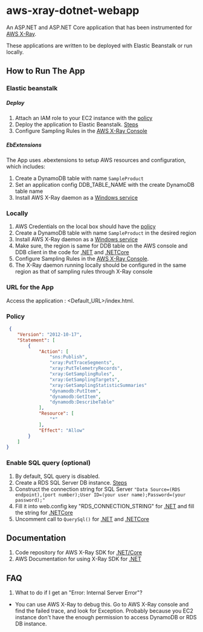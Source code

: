 # aws-xray-dotnet-webapp
An ASP.NET and ASP.NET Core application that has been instrumented for [AWS X-Ray](https://aws.amazon.com/xray/).

These applications are written to be deployed with Elastic Beanstalk or run locally.

## How to Run The App

### Elastic beanstalk

##### *Deploy*

1. Attach an IAM role to your EC2 instance with the [policy](https://github.com/aws-samples/aws-xray-dotnet-webapp/blob/master/README.md#policy)
2. Deploy the application to Elastic Beanstalk. [Steps](http://docs.aws.amazon.com/elasticbeanstalk/latest/dg/create_deploy_NET.quickstart.html#aws-elastic-beanstalk-tutorial-step-2-publish-application)
3. Configure Sampling Rules in the [AWS X-Ray Console](https://docs.aws.amazon.com/xray/latest/devguide/xray-console-sampling.html) 

##### *EbExtensions*

The App uses .ebextensions to setup AWS resources and configuration, which includes:

1. Create a DynamoDB table with name `SampleProduct`
2. Set an application config DDB_TABLE_NAME with the create DynamoDB table name
3. Install AWS X-Ray daemon as a [Windows service](https://docs.aws.amazon.com/xray/latest/devguide/xray-daemon-local.html)

### Locally

1. AWS Credentials on the local box should have the [policy](https://github.com/aws-samples/aws-xray-dotnet-webapp/blob/master/README.md#policy)
2. Create a DynamoDB table with name `SampleProduct` in the desired region
3. Install AWS X-Ray daemon as a [Windows service](https://docs.aws.amazon.com/xray/latest/devguide/xray-daemon-local.html)
4. Make sure, the region is same for DDB table on the AWS console and DDB client in the code for [.NET](https://github.com/aws-samples/aws-xray-dotnet-webapp/blob/master/DotNET/src/Controllers/ProductsController.cs#L21) and [.NETCore](https://github.com/aws-samples/aws-xray-dotnet-webapp/blob/master/DotNETCore/Controllers/ProductsController.cs#L27) 
5. Configure Sampling Rules in the [AWS X-Ray Console](https://docs.aws.amazon.com/xray/latest/devguide/xray-console-sampling.html).
6. The X-Ray daemon running locally should be configured in the same region as that of sampling rules through X-Ray console

### URL for the App

Access the application : <Default_URL>/index.html.

### Policy

```json
 {
    "Version": "2012-10-17",
    "Statement": [
        {
            "Action": [
                "sns:Publish",
                "xray:PutTraceSegments",
                "xray:PutTelemetryRecords",
                "xray:GetSamplingRules",
                "xray:GetSamplingTargets",
                "xray:GetSamplingStatisticSummaries"
                "dynamodb:PutItem",
                "dynamodb:GetItem",
                "dynamodb:DescribeTable"
            ],
            "Resource": [
                "*"
            ],
            "Effect": "Allow"
        }
    ]
}
```

### Enable SQL query (optional)

1. By default, SQL query is disabled. 
2. Create a RDS SQL Server DB instance. [Steps](http://docs.aws.amazon.com/AmazonRDS/latest/UserGuide/CHAP_GettingStarted.CreatingConnecting.SQLServer.html#CHAP_GettingStarted.Creating.SQLServer)
3. Construct the connection string for SQL Server `"Data Source=(RDS endpoint),(port number);User ID=(your user name);Password=(your password);"`
4. Fill it into web.config key "RDS_CONNECTION_STRING" for [.NET](https://github.com/aws-samples/aws-xray-dotnet-webapp/blob/master/DotNET/src/Web.config#L38) and fill the string for [.NETCore](https://github.com/aws-samples/aws-xray-dotnet-webapp/blob/master/DotNETCore/Controllers/ProductsController.cs#L142)
5. Uncomment call to `QuerySql()` for [.NET](https://github.com/aws-samples/aws-xray-dotnet-webapp/blob/master/DotNET/src/Controllers/ProductsController.cs#L42) and [.NETCore](https://github.com/aws-samples/aws-xray-dotnet-webapp/blob/master/DotNETCore/Controllers/ProductsController.cs#L64)


## Documentation

1. Code repository for AWS X-Ray SDK for [.NET/Core](https://github.com/aws/aws-xray-sdk-dotnet)
2. AWS Documentation for using X-Ray SDK for [.NET](https://docs.aws.amazon.com/xray/latest/devguide/xray-sdk-dotnet.html)

## FAQ

1. What to do if I get an "Error: Internal Server Error"?
  * You can use AWS X-Ray to debug this. Go to AWS X-Ray console and find the failed trace, and look for Exception. Probably because you EC2 instance don't have the enough permission to access DynamoDB or RDS DB instance.
